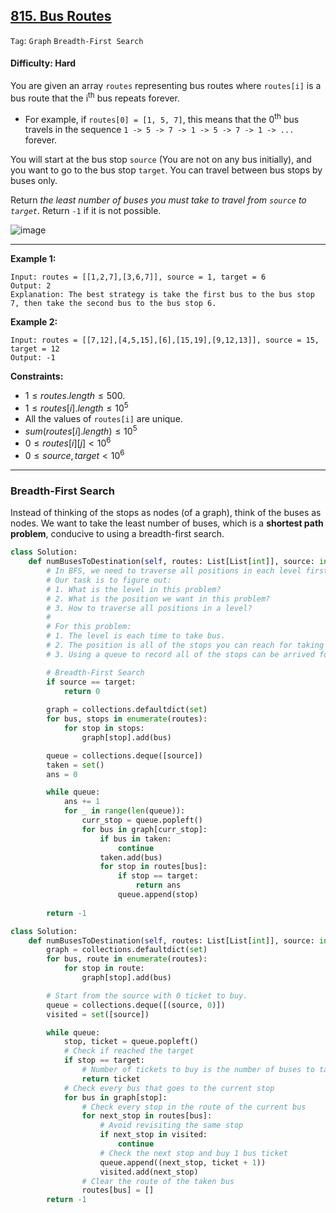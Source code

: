 ## [815. Bus Routes](https://leetcode.com/problems/bus-routes/)

```Tag```: ```Graph``` ```Breadth-First Search```

#### Difficulty: Hard

You are given an array ```routes``` representing bus routes where ```routes[i]``` is a bus route that the i<sup>th</sup> bus repeats forever.

- For example, if ```routes[0] = [1, 5, 7]```, this means that the 0<sup>th</sup> bus travels in the sequence ```1 -> 5 -> 7 -> 1 -> 5 -> 7 -> 1 -> ...``` forever.

You will start at the bus stop ```source``` (You are not on any bus initially), and you want to go to the bus stop ```target```. You can travel between bus stops by buses only.

Return _the least number of buses you must take to travel from ```source``` to ```target```_. Return ```-1``` if it is not possible.

![image](https://user-images.githubusercontent.com/35042430/224812449-8c6fb8db-aa47-48c5-869e-eef4f10cced7.png)

---

__Example 1:__
```
Input: routes = [[1,2,7],[3,6,7]], source = 1, target = 6
Output: 2
Explanation: The best strategy is take the first bus to the bus stop 7, then take the second bus to the bus stop 6.
```

__Example 2:__
```
Input: routes = [[7,12],[4,5,15],[6],[15,19],[9,12,13]], source = 15, target = 12
Output: -1
```

__Constraints:__

- $1 \le routes.length \le 500$.
- $1 \le routes[i].length \le 10^5$
- All the values of ```routes[i]``` are unique.
- $sum(routes[i].length) \le 10^5$
- $0 \le routes[i][j] \lt 10^6$
- $0 \le source, target \lt 10^6$

---

### Breadth-First Search

Instead of thinking of the stops as nodes (of a graph), think of the buses as nodes. We want to take the least number of buses, which is a __shortest path problem__, conducive to using a breadth-first search.

```Python
class Solution:
    def numBusesToDestination(self, routes: List[List[int]], source: int, target: int) -> int:
        # In BFS, we need to traverse all positions in each level firstly, and then go to the next level.
        # Our task is to figure out:
        # 1. What is the level in this problem?
        # 2. What is the position we want in this problem?
        # 3. How to traverse all positions in a level?
        # 
        # For this problem:
        # 1. The level is each time to take bus.
        # 2. The position is all of the stops you can reach for taking one time of bus.
        # 3. Using a queue to record all of the stops can be arrived for each time you take buses.

        # Breadth-First Search
        if source == target:
            return 0
        
        graph = collections.defaultdict(set)
        for bus, stops in enumerate(routes):
            for stop in stops:
                graph[stop].add(bus)

        queue = collections.deque([source])
        taken = set()
        ans = 0

        while queue:
            ans += 1
            for _ in range(len(queue)):
                curr_stop = queue.popleft()
                for bus in graph[curr_stop]:
                    if bus in taken:
                        continue
                    taken.add(bus)
                    for stop in routes[bus]:
                        if stop == target:
                            return ans
                        queue.append(stop)
        
        return -1
```


```Python
class Solution:
    def numBusesToDestination(self, routes: List[List[int]], source: int, target: int) -> int:
        graph = collections.defaultdict(set)
        for bus, route in enumerate(routes):
            for stop in route:
                graph[stop].add(bus)

        # Start from the source with 0 ticket to buy. 
        queue = collections.deque([(source, 0)])
        visited = set([source])

        while queue:
            stop, ticket = queue.popleft()
            # Check if reached the target
            if stop == target:         
                # Number of tickets to buy is the number of buses to take to reach target from source        
                return ticket
            # Check every bus that goes to the current stop
            for bus in graph[stop]:
                # Check every stop in the route of the current bus 
                for next_stop in routes[bus]:
                    # Avoid revisiting the same stop
                    if next_stop in visited:
                        continue
                    # Check the next stop and buy 1 bus ticket
                    queue.append((next_stop, ticket + 1))
                    visited.add(next_stop)
                # Clear the route of the taken bus
                routes[bus] = []
        return -1
```


